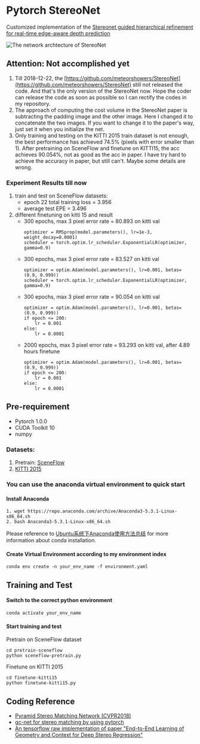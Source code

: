 # Pytorch StereoNet
Customized implementation of the [Stereonet guided hierarchical refinement for real-time edge-aware depth prediction](http://openaccess.thecvf.com/content_ECCV_2018/papers/Sameh_Khamis_StereoNet_Guided_Hierarchical_ECCV_2018_paper.pdf)

![The network archtecture of StereoNet](https://raw.githubusercontent.com/zhixuanli/StereoNet/master/stereo-net-structure.png)

## Attention: Not accomplished yet
1. Till 2018-12-22, the [https://github.com/meteorshowers/StereoNet](https://github.com/meteorshowers/StereoNet) still not released the code.
And that's the only version of the StereoNet now.
Hope the coder can release the code as soon as possible so I can rectify the codes in my repository. 
2. The approach of computing the cost volume in the StereoNet paper is subtracting the padding image and the other image. Here I changed it to concatenate the two images. If you want to change it to the paper's way, just set it when you initialize the net.
3. Only training and testing on the KITTI 2015 train dataset is not enough, the best performance has achieved 74.5% (pixels with error smaller than 1). After pretraining on SceneFlow and finetune on KITTI15, the acc achieves 90.054%, not as good as the acc in paper. I have try hard to achieve the accuracy in paper, but still can't. Maybe some details are wrong. 
 

### Experiment Results till now
1. train and test on SceneFlow datasets:
    + epoch 22 total training loss = 3.956
    + average test EPE = 3.496
2. different finetuning on kitti 15 and result
    + 300 epochs, max 3 pixel error rate = 80.893 on kitti val 
        ```
        optimizer = RMSprop(model.parameters(), lr=1e-3, weight_decay=0.0001)
        scheduler = torch.optim.lr_scheduler.ExponentialLR(optimizer, gamma=0.9)
        ```
    + 300 epochs, max 3 pixel error rate = 83.527 on kitti val 
        ```
        optimizer = optim.Adam(model.parameters(), lr=0.001, betas=(0.9, 0.999))
        scheduler = torch.optim.lr_scheduler.ExponentialLR(optimizer, gamma=0.9)
        ```
    + 300 epochs, max 3 pixel error rate = 90.054 on kitti val 
        ```
        optimizer = optim.Adam(model.parameters(), lr=0.001, betas=(0.9, 0.999))
        if epoch <= 200:
            lr = 0.001
        else:
            lr = 0.0001    
        ```
    + 2000 epochs, max 3 pixel error rate = 93.293 on kitti val, after 4.89 hours finetune 
        ```
        optimizer = optim.Adam(model.parameters(), lr=0.001, betas=(0.9, 0.999))
        if epoch <= 200:
            lr = 0.001
        else:
            lr = 0.0001    
        ```

## Pre-requirement
+ Pytorch 1.0.0
+ CUDA Toolkit 10
+ numpy

### Datasets:
1. Pretrain: [SceneFlow](https://lmb.informatik.uni-freiburg.de/resources/datasets/SceneFlowDatasets.en.html)
2. [KITTI 2015](http://www.cvlibs.net/datasets/kitti/eval_scene_flow.php?benchmark=stereo)

### You can use the anaconda virtual environment to quick start

#### Install Anaconda
```
1. wget https://repo.anaconda.com/archive/Anaconda3-5.3.1-Linux-x86_64.sh
2. bash Anaconda3-5.3.1-Linux-x86_64.sh
```

Please reference to [Ubuntu系统下Anaconda使用方法总结](https://www.cnblogs.com/QingHuan/p/9987069.html) for more information about conda installation.

#### Create Virtual Environment according to my environment index 
```
conda env create -n your_env_name -f environment.yaml
```

## Training and Test
#### Switch to the correct python environment
```
conda activate your_env_name
```

#### Start training and test
Pretrain on SceneFlow dataset
```
cd pretrain-sceneflow
python sceneflow-pretrain.py
```

Finetune on KITTI 2015
```
cd finetune-kitti15
python finetune-kitti15.py
```

## Coding Reference
+ [Pyramid Stereo Matching Network (CVPR2018)](https://github.com/JiaRenChang/PSMNet)
+ [gc-net for stereo matching by using pytorch](https://github.com/zyf12389/GC-Net)
+ [An tensorflow raw implementation of paper "End-to-End Learning of Geometry and Context for Deep Stereo Regression"](https://github.com/liuruijin17/GCNet-tensorflow)
